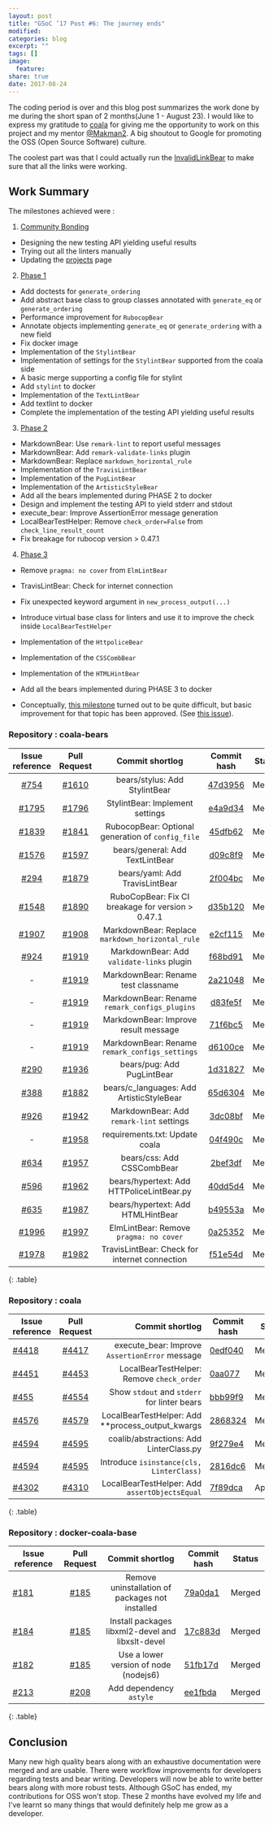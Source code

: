 ```yaml
---
layout: post
title: "GSoC ’17 Post #6: The journey ends"
modified:
categories: blog
excerpt: ""
tags: []
image:
  feature:
share: true
date: 2017-08-24
---
```

The coding period is over and this blog post summarizes the work done by me
during the short span of 2 months(June 1 - August 23). I would like to express
my gratitude to [coala](https://coala.io/#/home) for giving me the opportunity
to work on this project and my mentor [@Makman2](https://github.com/Makman2).
A big shoutout to Google for promoting the OSS (Open Source Software) culture.

The coolest part was that I could actually run the [InvalidLinkBear](https://github.com/coala/coala-bears/blob/master/bears/general/InvalidLinkBear.py)
to make sure that all the links were working.
## Work Summary

The milestones achieved were :
1. [Community Bonding](https://gitlab.com/coala/GSoC-2017/milestones/12)
* Designing the new testing API yielding useful results
* Trying out all the linters manually
* Updating the [projects](https://projects.coala.io/) page
2. [Phase 1](https://gitlab.com/coala/GSoC-2017/milestones/13)
* Add doctests for `generate_ordering`
* Add abstract base class to group classes annotated with `generate_eq` or `generate_ordering`
* Performance improvement for `RubocopBear`
* Annotate objects implementing `generate_eq` or `generate_ordering` with a new field
* Fix docker image
* Implementation of the `StylintBear`
* Implementation of settings for the `StylintBear` supported from the coala side
* A basic merge supporting a config file for stylint
* Add `stylint` to docker
* Implementation of the `TextLintBear`
* Add textlint to docker
* Complete the implementation of the testing API yielding useful results
3. [Phase 2](https://gitlab.com/coala/GSoC-2017/milestones/14)
* MarkdownBear: Use `remark-lint` to report useful messages
* MarkdownBear: Add `remark-validate-links` plugin
* MarkdownBear: Replace `markdown_horizontal_rule`
* Implementation of the `TravisLintBear`
* Implementation of the `PugLintBear`
* Implementation of the `ArtisticStyleBear`
* Add all the bears implemented during PHASE 2 to docker
* Design and implement the testing API to yield stderr and stdout
* execute_bear: Improve AssertionError message generation
* LocalBearTestHelper: Remove `check_order=False` from `check_line_result_count`
* Fix breakage for rubocop version > 0.47.1
4. [Phase 3](https://gitlab.com/coala/GSoC-2017/milestones/15)
* Remove `pragma: no cover` from `ElmLintBear`
* TravisLintBear: Check for internet connection
* Fix unexpected keyword argument in `new_process_output(...)`
* Introduce virtual base class for linters and use it to improve the check inside `LocalBearTestHelper`
* Implementation of the `HttpoliceBear`
* Implementation of the `CSSCombBear`
* Implementation of the `HTMLHintBear`
* Add all the bears implemented during PHASE 3 to docker

* Conceptually, [this milestone](https://gitlab.com/coala/GSoC-2017/milestones/43)
turned out to be quite difficult, but basic improvement for that topic has been
approved. (See [this issue](https://gitlab.com/coala/GSoC-2017/issues/104)).


### Repository : coala-bears

|                          Issue reference                         |                       Pull Request                       |                  Commit  shortlog                 |                                                 Commit hash                                                | Status |
|:----------------------------------------------------------------:|:--------------------------------------------------------:|:-------------------------------------------------:|:----------------------------------------------------------------------------------------------------------:|:------:|
| [#754](https://github.com/coala/coala-bears/issues/754)           |  [#1610](https://github.com/coala/coala-bears/pull/1610) | bears/stylus: Add StylintBear                     | [47d3956](https://github.com/coala/coala-bears/commit/47d3956949d62d9489c3c3e4bf7add761e6e385f)            | Merged |
| [#1795](https://github.com/coala/coala-bears/issues/1795) | [#1796](https://github.com/coala/coala-bears/pull/1796) | StylintBear: Implement settings                   | [e4a9d34](https://github.com/coala/coala-bears/commit/e4a9d34dadd344244ef8aafd44172c02e72d010c)            | Merged |
| [#1839](https://github.com/coala/coala-bears/issues/1839) |  [#1841](https://github.com/coala/coala-bears/pull/1841) | RubocopBear: Optional generation of `config_file` | [45dfb62](https://github.com/coala/coala-bears/commit/45dfb6269825eaa1ddcac417a082865bee327bb1)            | Merged |
| [#1576](https://github.com/coala/coala-bears/issues/1576) | [#1597](https://github.com/coala/coala-bears/pull/1597)  | bears/general: Add TextLintBear                   | [d09c8f9](https://github.com/coala/coala-bears/commit/d09c8f9f1f58ac39491caa2c36019067948bcf97) | Merged |
| [#294](https://github.com/coala/coala-bears/issues/294)   | [#1879](https://github.com/coala/coala-bears/pull/1879)  | bears/yaml: Add TravisLintBear                    | [2f004bc](https://github.com/coala/coala-bears/commit/2f004bc082178450515886c66a547e524d2c6b20)            | Merged |
| [#1548](https://github.com/coala/coala-bears/issues/1548)        | [#1890](https://github.com/coala/coala-bears/pull/1890)  | RuboCopBear: Fix CI breakage for version > 0.47.1 | [d35b120](https://github.com/coala/coala-bears/commit/d35b12074bfb0df280cdcbabd1c0acf64470729b)            | Merged |
| [#1907](https://github.com/coala/coala-bears/issues/1907)        | [#1908](https://github.com/coala/coala-bears/pull/1908)  | MarkdownBear: Replace `markdown_horizontal_rule`  | [e2cf115](https://github.com/coala/coala-bears/commit/e2cf115e41c306ac97a55f70c2080751d920ce2c)            | Merged |
| [#924](https://github.com/coala/coala-bears/issues/924)          | [#1919](https://github.com/coala/coala-bears/pull/1919)  | MarkdownBear: Add `validate-links` plugin         | [f68bd91](https://github.com/coala/coala-bears/commit/f68bd91a820293a1c6d376a58a7f60228c33fa3a)            | Merged |
| -                                                                | [#1919](https://github.com/coala/coala-bears/pull/1919)  | MarkdownBear: Rename test classname               | [2a21048](https://github.com/coala/coala-bears/commit/2a21048d5b517d5462cce337a83720a71e16017e)            | Merged |
| -                                                                | [#1919](https://github.com/coala/coala-bears/pull/1919)  | MarkdownBear: Rename `remark_configs_plugins`     | [d83fe5f](https://github.com/coala/coala-bears/commit/d83fe5fb86df425c8afb563c3ab75e87c92d2eb5)            | Merged |
| -                                                                | [#1919](https://github.com/coala/coala-bears/pull/1919)  | MarkdownBear: Improve result message              | [71f6bc5](https://github.com/coala/coala-bears/commit/71f6bc543160f280b96a3eeb0a76c60237893922)            | Merged |
| -                                                                | [#1919](https://github.com/coala/coala-bears/pull/1919)  | MarkdownBear: Rename `remark_configs_settings`    | [d6100ce](https://github.com/coala/coala-bears/commit/d6100ce9c519ad7c314a4323f24e9aa2832aefc9)            | Merged |
| [#290](https://github.com/coala/coala-bears/issues/290)          | [#1936](https://github.com/coala/coala-bears/pull/1936)  | bears/pug: Add PugLintBear                        | [1d31827](https://github.com/coala/coala-bears/commit/1d3182700dc80785ba7be703f439540c156134fc)            | Merged |
| [#388](https://github.com/coala/coala-bears/issues/388)          | [#1882](https://github.com/coala/coala-bears/pull/1882)  | bears/c_languages: Add ArtisticStyleBear          | [65d6304](https://github.com/coala/coala-bears/commit/65d63043ce61ac1637d9b7df9a9682eac1973eda)            | Merged |
| [#926](https://github.com/coala/coala-bears/issues/926)          | [#1942](https://github.com/coala/coala-bears/pull/1942)  | MarkdownBear: Add `remark-lint` settings          | [3dc08bf](https://github.com/coala/coala-bears/commit/3dc08bfceb4d2e91bb8b198bdaa63d3fde06566b)            | Merged |
| -                                                                | [#1958](https://github.com/coala/coala-bears/pull/1958)                                                        | requirements.txt: Update coala                    | [04f490c](https://github.com/coala/coala-bears/commit/04f490c1ab062e3bc9a2e61c7a3bfcaa58f56098)            | Merged |
| [#634](https://github.com/coala/coala-bears/issues/634)          | [#1957](https://github.com/coala/coala-bears/pull/1957)  | bears/css: Add CSSCombBear                        | [2bef3df](https://github.com/coala/coala-bears/commit/2bef3dfe1f8c1f32b02de0b4584568bdbaa49679)            | Merged |
| [#596](https://github.com/coala/coala-bears/issues/596)          | [#1962](https://github.com/coala/coala-bears/pull/1962)  | bears/hypertext: Add HTTPoliceLintBear.py         | [40dd5d4](https://github.com/coala/coala-bears/commit/40dd5d4c14b32140314df19f5b52d14cb03e7c84)            | Merged |
| [#635](https://github.com/coala/coala-bears/issues/635)          | [#1987](https://github.com/coala/coala-bears/pull/1987)  | bears/hypertext: Add HTMLHintBear                 | [b49553a](https://github.com/coala/coala-bears/commit/b49553a8d62cae9989d0778728adb09fecb7fffb)            | Merged |
| [#1996](https://github.com/coala/coala-bears/issues/1996)        | [#1997](https://github.com/coala/coala-bears/pull/1997)  | ElmLintBear: Remove `pragma: no cover`            | [0a25352](https://github.com/coala/coala-bears/commit/0a25352953ee2b3d91e1350d50153e495fc203f2)            | Merged |
| [#1978](https://github.com/coala/coala-bears/issues/1978)  | [#1982](https://github.com/coala/coala-bears/pull/1982)  | TravisLintBear: Check for internet connection     | [f51e54d](https://github.com/coala/coala-bears/commit/f51e54d11477f38364830f568fad969960a81972)            | Merged |
{: .table}

### Repository : coala

| Issue reference                                         |                    Pull Request                   |                                  Commit shortlog | Commit hash                                                                                          | Status   |
|---------------------------------------------------------|:-------------------------------------------------:|-------------------------------------------------:|------------------------------------------------------------------------------------------------------|----------|
| [#4418](https://github.com/coala/coala/issues/4418)     | [#4417](https://github.com/coala/coala/pull/4417) | execute_bear: Improve ``AssertionError`` message | [0edf040](https://github.com/coala/coala/commit/0edf04029b60877395c34b9c22599423df165e55)            | Merged   |
| [#4451](https://github.com/coala/coala/issues/4451)     | [#4453](https://github.com/coala/coala/pull/4453) |        LocalBearTestHelper: Remove `check_order` | [0aa077](https://github.com/coala/coala/commit/0aa07774b4dcb8a62808fa095c42ff8592584efb)             | Merged   |
| [#455](https://github.com/coala/coala-bears/issues/455) | [#4554](https://github.com/coala/coala/pull/4554) |      Show `stdout` and `stderr` for linter bears | [bbb99f9](https://github.com/coala/coala/commit/bbb99f95cd2c5530bae765b2b011e76d85d639b4)            | Merged   |
| [#4576](https://github.com/coala/coala/issues/4576)     | [#4579](https://github.com/coala/coala/pull/4579) | LocalBearTestHelper: Add **process_output_kwargs | [2868324](https://github.com/coala/coala/commit/28683248ee6230130a2dce259a046a8576d7982c)            | Merged   |
| [#4594](https://github.com/coala/coala/issues/4594)     | [#4595](https://github.com/coala/coala/pull/4595) | coalib/abstractions: Add LinterClass.py          | [9f279e4](https://github.com/coala/coala/commit/9f279e47d2be8790d47dae3ec321503682f79095)            | Merged   |
| [#4594](https://github.com/coala/coala/issues/4594)     | [#4595](https://github.com/coala/coala/pull/4595) | Introduce `isinstance(cls, LinterClass)`         | [2816dc6](https://github.com/coala/coala/commit/2816dc6888b7ab27e60f721254f7085ee1020c62)            | Merged   |
| [#4302](https://github.com/coala/coala/issues/4302)     | [#4310](https://github.com/coala/coala/pull/4310) | LocalBearTestHelper: Add ``assertObjectsEqual``  | [7f89dca](https://github.com/coala/coala/pull/4310/commits/7f89dca753d89649b438d9551014c12427a8e103) | Approved |
{: .table}

### Repository : docker-coala-base

| Issue reference                                                      |                         Pull Request                        |                  Commit shortlog                 | Commit hash                                                                                           | Status |
|----------------------------------------------------------------------|:-----------------------------------------------------------:|:------------------------------------------------:|-------------------------------------------------------------------------------------------------------|--------|
| [#181](https://github.com/coala/docker-coala-base/issues/181)        | [#185](https://github.com/coala/docker-coala-base/pull/185) | Remove uninstallation of packages not installed  | [79a0da1](https://github.com/coala/docker-coala-base/commit/79a0da1a55c84299e471f268785eaa601f949d47) | Merged |
| [#184](https://github.com/coala/docker-coala-base/issues/184)        | [#185](https://github.com/coala/docker-coala-base/pull/185) | Install packages libxml2-devel and libxslt-devel | [17c883d](https://github.com/coala/docker-coala-base/commit/17c883d4f53d1761f1d3f6dcc489afabafd01752) | Merged |
| [#182](https://github.com/coala/docker-coala-base/issues/182)  | [#185](https://github.com/coala/docker-coala-base/pull/185) | Use a lower version of node (nodejs6)            | [51fb17d](https://github.com/coala/docker-coala-base/commit/51fb17d9e4c0afe4ec46d585022b01ba39218a1e) | Merged |
| [#213](https://github.com/coala/docker-coala-base/issues/213) | [#208](https://github.com/coala/docker-coala-base/pull/208) | Add dependency `astyle`                          | [ee1fbda](https://github.com/coala/docker-coala-base/commit/ee1fbda306a39efe78a7b83437d7fd8a6b12b1b4) | Merged |
{: .table}

## Conclusion
Many new high quality bears along with an exhaustive documentation were merged
and are usable. There were workflow improvements for developers regarding tests
and bear writing. Developers will now be able to write better bears along with
more robust tests.
Although GSoC has ended, my contributions for OSS won't stop. These 2 months
have evolved my life and I've learnt so many things that would definitely help
me grow as a developer.
